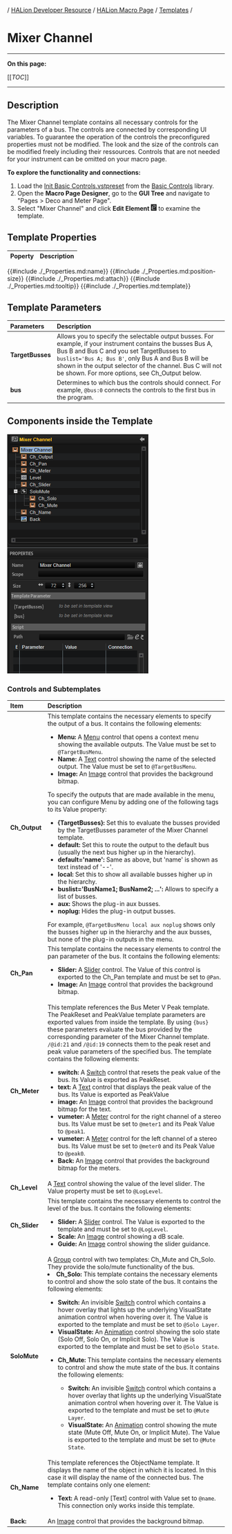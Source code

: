 / [HALion Developer Resource](../../HALion-Developer-Resource.md) / [HALion Macro Page](./HALion-Macro-Page.md) / [Templates](./Templates.md) /

# Mixer Channel

---

**On this page:**

[[_TOC_]]

---

## Description

The Mixer Channel template contains all necessary controls for the parameters of a bus. The controls are connected by corresponding UI variables. To guarantee the operation of the controls the preconfigured properties must not be modified. The look and the size of the controls can be modified freely including their ressources. Controls that are not needed for your instrument can be omitted on your macro page.

**To explore the functionality and connections:**

1. Load the [Init Basic Controls.vstpreset](../vstpresets/Init%20Basic%20Controls.vstpreset) from the [Basic Controls](./Exploring-Templates.md#basic-controls) library.
2. Open the **Macro Page Designer**, go to the **GUI Tree** and navigate to "Pages > Deco and Meter Page". 
3. Select "Mixer Channel" and click **Edit Element** ![Edit Element](../images/EditElement.PNG) to examine the template.

## Template Properties

|Poperty|Description|
|:-|:-|
{{#include ./_Properties.md:name}}
{{#include ./_Properties.md:position-size}}
{{#include ./_Properties.md:attach}}
{{#include ./_Properties.md:tooltip}}
{{#include ./_Properties.md:template}}

## Template Parameters

|Parameters|Description|
|:-|:-|
|**TargetBusses**|Allows you to specify the selectable output busses. For example, if your instrument contains the busses Bus A, Bus B and Bus C and you set TargetBusses to ``buslist='Bus A; Bus B'``, only Bus A and Bus B will be shown in the output selector of the channel. Bus C will not be shown. For more options, see Ch_Output below.|
|**bus**|Determines to which bus the controls should connect. For example, ``@bus:0`` connects the controls to the first bus in the program.|

## Components inside the Template

![Mixer Channel Template](../images/Mixer-Channel-Template.PNG)

### Controls and Subtemplates

|Item|Description|
|:-|:-|
|**Ch_Output**|This template contains the necessary elements to specify the output of a bus. It contains the following elements:<ul><li>**Menu:** A [Menu](./Menu.md) control that opens a context menu showing the available outputs. The Value must be set to ``@TargetBusMenu``.</li><li>**Name:** A [Text](./Text.md) control showing the name of the selected output. The Value must be set to ``@TargetBusMenu``.</li><li>**Image:** An [Image](./Image.md) control that provides the background bitmap.</li></ul>To specify the outputs that are made available in the menu, you can configure Menu by adding one of the following tags to its Value property:<ul><li>**{TargetBusses}:** Set this to evaluate the busses provided by the TargetBusses parameter of the Mixer Channel template. </li><li>**default:** Set this to route the output to the default bus (usually the next bus higher up in the hierarchy).</li><li>**default='name':** Same as above, but 'name' is shown as text instead of '--'.</li><li>**local:** Set this to show all available busses higher up in the hierarchy.</li><li>**buslist='BusName1; BusName2; ...':** Allows to specify a list of busses.</li><li>**aux:** Shows the plug-in aux busses.</li><li>**noplug:** Hides the plug-in output busses.</li></ul>For example, ``@TargetBusMenu local aux noplug`` shows only the busses higher up in the hierarchy and the aux busses, but none of the plug-in outputs in the menu.|
|**Ch_Pan**|This template contains the necessary elements to control the pan parameter of the bus. It contains the following elements:<ul><li>**Slider:** A [Slider](./Slider.md) control. The Value of this control is exported to the Ch_Pan template and must be set to ``@Pan``.</li><li>**Image:** An [Image](./Image.md) control that provides the background bitmap.</li></ul>|
|**Ch_Meter**|This template references the Bus Meter V Peak template. The PeakReset and PeakValue template parameters are exported values from inside the template. By using ``{bus}`` these parameters evaluate the bus provided by the corresponding parameter of the Mixer Channel template. ``/@id:21`` and ``/@id:19`` connects them to the peak reset and peak value parameters of the specified bus. The template contains the following elements:<ul><li>**switch:** A [Switch](./Switch.md) control that resets the peak value of the bus. Its Value is exported as PeakReset.</li><li>**text:** A [Text](./Text.md) control that displays the peak value of the bus. Its Value is exported as PeakValue</li><li>**image:** An [Image](./Image.md) control that provides the background bitmap for the text.</li><li>**vumeter:** A [Meter](./Meter.md) control for the right channel of a stereo bus. Its Value must be set to ``@meter1`` and its Peak Value to ``@peak1``.</li><li>**vumeter:** A [Meter](./Meter.md) control for the left channel of a stereo bus. Its Value must be set to ``@meter0`` and its Peak Value to ``@peak0``.</li><li>**Back:** An [Image](./Image.md) control that provides the background bitmap for the meters.</li></ul>|
|**Ch_Level**|A [Text](./Text.md) control showing the value of the level slider. The Value property must be set to ``@LogLevel``.|
|**Ch_Slider**|This template contains the necessary elements to control the level of the bus. It contains the following elements:<ul><li>**Slider:** A [Slider](./Slider.md) control. The Value is exported to the template and must be set to ``@LogLevel``.</li><li>**Scale:** An [Image](./Image.md) control showing a dB scale.</li><li>**Guide:** An [Image](./Image.md) control showing the slider guidance.</li></ul>|
|**SoloMute**|A [Group](./Group.md) control with two templates: Ch_Mute and Ch_Solo. They provide the solo/mute functionality of the bus.<li>**Ch_Solo:** This template contains the necessary elements to control and show the solo state of the bus. It contains the following elements:</li><ul><li>**Switch:** An invisible [Switch](./Switch.md) control which contains a hover overlay that lights up the underlying VisualState animation control when hovering over it. The Value is exported to the template and must be set to ``@Solo Layer``.</li><li>**VisualState:** An [Animation](./Animation.md) control showing the solo state (Solo Off, Solo On, or Implicit Solo). The Value is exported to the template and must be set to ``@Solo State``.</li></ul><ul><li>**Ch_Mute:** This template contains the necessary elements to control and show the mute state of the bus. It contains the following elements:</li><ul><li>**Switch:** An invisible [Switch](./Switch.md) control which contains a hover overlay that lights up the underlying VisualState animation control when hovering over it. The Value is exported to the template and must be set to ``@Mute Layer``.</li><li>**VisualState:** An [Animation](./Animation.md) control showing the mute state (Mute Off, Mute On, or Implicit Mute). The Value is exported to the template and must be set to ``@Mute State``.</li></ul>|
|**Ch_Name**|This template references the ObjectName template. It displays the name of the object in which it is located. In this case it will display the name of the connected bus. The template contains only one element:<ul><li>**Text:** A read-only [Text] control with Value set to ``@name``. This connection only works inside this template.</li></ul>|
|**Back:**|An [Image](./Image.md) control that provides the background bitmap.|